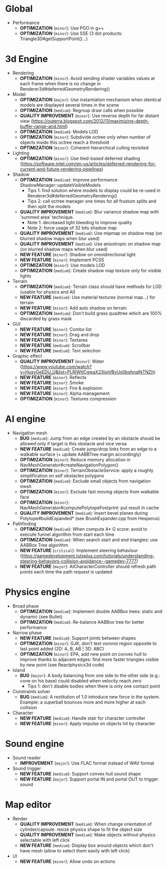# Global
- Performance
	- **OPTIMIZATION** (`minor`): Use PGO in g++
	- **OPTIMIZATION** (`minor`): Use SSE (3 dot products: Triangle3D<T>#getSupportPoint()...)

# 3d Engine
- Rendering
    - **OPTIMIZATION** (`minor`): Avoid sending shader variables values at each frame when there is no change in Renderer3d#deferredGeometryRendering()
- Model
    - **OPTIMIZATION** (`major`): Use instantiation mechanism when identical models are displayed several times in the scene
	- **OPTIMIZATION** (`medium`): Regroup draw calls when possible
    - **QUALITY IMPROVEMENT** (`minor`): Use reverse depth for far distant view (<https://outerra.blogspot.com/2012/11/maximizing-depth-buffer-range-and.html>)
	- **OPTIMIZATION** (`medium`): Models LOD
	- **OPTIMIZATION** (`minor`): Subdivide octree only when number of objects inside this octree reach a threshold
	- **OPTIMIZATION** (`minor`): Coherent hierarchical culling revisited
- Lighting
    - **OPTIMIZATION** (`minor`): Use tiled-based deferred shading (<https://software.intel.com/en-us/articles/deferred-rendering-for-current-and-future-rendering-pipelines>)
- Shadow
    - **OPTIMIZATION** (`medium`): Improve performance ShadowManager::updateVisibleModels
        - Tips 1: find solution where models to display could be re-used in Renderer3d#deferredGeometryRendering()
        - Tips 2: call octree manager one times for all frustum splits and then split the models
	- **QUALITY IMPROVEMENT** (`medium`): Blur variance shadow map with 'summed area' technique.
        - Note 1: decreased light bleeding to improve quality
        - Note 2: force usage of 32 bits shadow map
	- **QUALITY IMPROVEMENT** (`medium`): Use mipmap on shadow map (on blurred shadow maps when blur used)
	- **QUALITY IMPROVEMENT** (`medium`): Use anisotropic on shadow map (on blurred shadow maps when blur used)
	- **NEW FEATURE** (`minor`): Shadow on omnidirectional light
	- **NEW FEATURE** (`minor`): Implement PCSS
	- **OPTIMIZATION** (`minor`): Use models LOD
	- **OPTIMIZATION** (`medium`): Create shadow map texture only for visible lights
- Terrain
    - **OPTIMIZATION** (`medium`): Terrain class should have methods for LOD (usable for physics and AI)
    - **NEW FEATURE** (`medium`): Use material textures (normal map...) for terrain
    - **NEW FEATURE** (`minor`): Add auto shadow on terrain
    - **OPTIMIZATION** (`medium`): Don't build grass quadtree which are 100% discarded by grass mask
- GUI
	- **NEW FEATURE** (`minor`): Combo list
	- **NEW FEATURE** (`minor`): Drag and drop
	- **NEW FEATURE** (`minor`): Textarea
	- **NEW FEATURE** (`medium`): Scrollbar
	- **NEW FEATURE** (`medium`): Text selection
- Graphic effect
	- **QUALITY IMPROVEMENT** (`minor`): Water (<https://www.youtube.com/watch?v=HusvGeEDU_U&list=PLRIWtICgwaX23jiqVByUs0bqhnalNTNZh>)
	- **NEW FEATURE** (`minor`): Reflects
	- **NEW FEATURE** (`minor`): Smoke
	- **NEW FEATURE** (`minor`): Fire & explosion
	- **NEW FEATURE** (`minor`): Alpha management
	- **OPTIMIZATION** (`minor`): Textures compression

# AI engine
- Navigation mesh
	- **BUG** (`medium`): Jump from an edge created by an obstacle should be allowed only if target is this obstacle and vice versa
	- **NEW FEATURE** (`medium`): Create jump/drop links from an edge to a walkable surface (+ update AABBTree margin accordingly)
	- **OPTIMIZATION** (`minor`): Reduce memory allocation in NavMeshGenerator#createNavigationPolygon()
	- **OPTIMIZATION** (`minor`): TerrainObstacleService: apply a roughly simplification on self obstacles polygons
	- **OPTIMIZATION** (`medium`): Exclude small objects from navigation mesh
	- **OPTIMIZATION** (`minor`): Exclude fast moving objects from walkable face
	- **OPTIMIZATION** (`minor`): NavMeshGenerator#computePolytopeFootprint: put result in cache
	- **QUALITY IMPROVEMENT** (`medium`): Insert bevel planes during Polytope#buildExpanded* (see BrushExpander.cpp from Hesperus)
- Pathfinding
	- **OPTIMIZATION** (`medium`): When compute A* G score: avoid to execute funnel algorithm from start each time
	- **OPTIMIZATION** (`medium`): When search start and end triangles: use AABBox Tree algorithm
	- **NEW FEATURE** (`critical`): Implement steering behaviour (<https://gamedevelopment.tutsplus.com/tutorials/understanding-steering-behaviors-collision-avoidance--gamedev-7777>)
    - **NEW FEATURE** (`major`): AICharacterController should refresh path points each time the path request is updated 

# Physics engine
- Broad phase
	- **OPTIMIZATION** (`medium`): Implement double AABBox trees: static and dynamic (see Bullet)
	- **OPTIMIZATION** (`medium`): Re-balance AABBox tree for better performance
- Narrow phase
	- **NEW FEATURE** (`medium`): Support joints between shapes
	- **OPTIMIZATION** (`minor`): GJK, don't test voronoi region opposite to last point added (2D: A, B, AB | 3D: ABC)
	- **OPTIMIZATION** (`minor`): EPA, add new point on convex hull to improve thanks to adjacent edges: find more faster triangles visible by new point (see Reactphysics3d code)
- Island
    - **BUG** (`major`): A body balancing from one side to the other side (e.g.: cone on his base) could disabled when velocity reach zero
		- Tips 1: don't disable bodies when there is only one contact point
- Constraints solver
    - **BUG** (`medium`): A restitution of 1.0 introduce new force in the system. Example: a superball bounces more and more higher at each collision
- Character
	- **NEW FEATURE** (`medium`): Handle stair for character controller
	- **NEW FEATURE** (`minor`): Apply impulse on objects hit by character
	
# Sound engine
- Sound reader
  - **IMPROVEMENT** (`major`): Use FLAC format instead of WAV format
- Sound trigger
	- **NEW FEATURE** (`medium`): Support convex hull sound shape
	- **NEW FEATURE** (`major`): Support portal IN and portal OUT to trigger sound
	
# Map editor
- Render
	- **QUALITY IMPROVEMENT** (`medium`): When change orientation of cylinder/capsule: resize physics shape to fit the object size
	- **QUALITY IMPROVEMENT** (`medium`): Make objects without physics selectable with left click
	- **NEW FEATURE** (`medium`): Display box around objects which don't have mesh (allow to select them easily with left click)
- UI
	- **NEW FEATURE** (`minor`): Allow undo on actions
